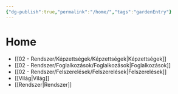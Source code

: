 ```yaml
---
{"dg-publish":true,"permalink":"/home/","tags":"gardenEntry"}
---
```



# Home

- [[02 - Rendszer/Képzettségek/Képzettségek\|Képzettségek]]
- [[02 - Rendszer/Foglalkozások/Foglalkozások\|Foglalkozások]]
- [[02 - Rendszer/Felszerelések/Felszerelések\|Felszerelések]]
- [[Világ\|Világ]]
- [[Rendszer\|Rendszer]]